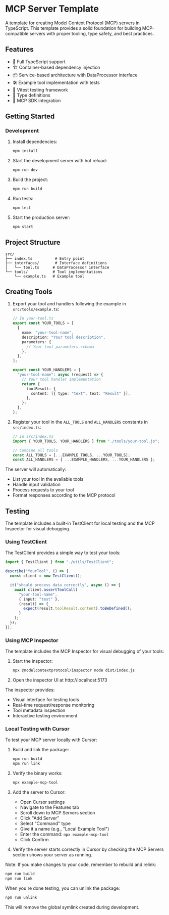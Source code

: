 # MCP Server Template

A template for creating Model Context Protocol (MCP) servers in TypeScript. This template provides a solid foundation for building MCP-compatible servers with proper tooling, type safety, and best practices.

## Features

- 🚀 Full TypeScript support
- 🏗️ Container-based dependency injection
- 📦 Service-based architecture with DataProcessor interface
- 🛠️ Example tool implementation with tests
- 🧪 Vitest testing framework
- 📝 Type definitions
- 🔌 MCP SDK integration

## Getting Started

### Development

1. Install dependencies:

   ```bash
   npm install
   ```

2. Start the development server with hot reload:

   ```bash
   npm run dev
   ```

3. Build the project:

   ```bash
   npm run build
   ```

4. Run tests:

   ```bash
   npm test
   ```

5. Start the production server:

   ```bash
   npm start
   ```

## Project Structure

```
src/
├── index.ts          # Entry point
├── interfaces/       # Interface definitions
│   └── tool.ts      # DataProcessor interface
└── tools/           # Tool implementations
    └── example.ts   # Example tool
```

## Creating Tools

1. Export your tool and handlers following the example in `src/tools/example.ts`:

   ```typescript
   // In your-tool.ts
   export const YOUR_TOOLS = [
     {
       name: "your-tool-name",
       description: "Your tool description",
       parameters: {
         // Your tool parameters schema
       },
     },
   ];

   export const YOUR_HANDLERS = {
     "your-tool-name": async (request) => {
       // Your tool handler implementation
       return {
         toolResult: {
           content: [{ type: "text", text: "Result" }],
         },
       };
     },
   };
   ```

2. Register your tool in the `ALL_TOOLS` and `ALL_HANDLERS` constants in `src/index.ts`:

   ```typescript
   // In src/index.ts
   import { YOUR_TOOLS, YOUR_HANDLERS } from "./tools/your-tool.js";

   // Combine all tools
   const ALL_TOOLS = [...EXAMPLE_TOOLS, ...YOUR_TOOLS];
   const ALL_HANDLERS = { ...EXAMPLE_HANDLERS, ...YOUR_HANDLERS };
   ```

The server will automatically:

- List your tool in the available tools
- Handle input validation
- Process requests to your tool
- Format responses according to the MCP protocol

## Testing

The template includes a built-in TestClient for local testing and the MCP Inspector for visual debugging.

### Using TestClient

The TestClient provides a simple way to test your tools:

```typescript
import { TestClient } from "./utils/TestClient";

describe("YourTool", () => {
  const client = new TestClient();

  it("should process data correctly", async () => {
    await client.assertToolCall(
      "your-tool-name",
      { input: "test" },
      (result) => {
        expect(result.toolResult.content).toBeDefined();
      }
    );
  });
});
```

### Using MCP Inspector

The template includes the MCP Inspector for visual debugging of your tools:

1. Start the inspector:

   ```bash
   npx @modelcontextprotocol/inspector node dist/index.js
   ```

2. Open the inspector UI at http://localhost:5173

The inspector provides:

- Visual interface for testing tools
- Real-time request/response monitoring
- Tool metadata inspection
- Interactive testing environment

### Local Testing with Cursor

To test your MCP server locally with Cursor:

1. Build and link the package:

   ```bash
   npm run build
   npm run link
   ```

2. Verify the binary works:

   ```bash
   npx example-mcp-tool
   ```

3. Add the server to Cursor:

   - Open Cursor settings
   - Navigate to the Features tab
   - Scroll down to MCP Servers section
   - Click "Add Server"
   - Select "Command" type
   - Give it a name (e.g., "Local Example Tool")
   - Enter the command: `npx example-mcp-tool`
   - Click Confirm

4. Verify the server starts correctly in Cursor by checking the MCP Servers section shows your server as running.

Note: If you make changes to your code, remember to rebuild and relink:

```bash
npm run build
npm run link
```

When you're done testing, you can unlink the package:

```bash
npm run unlink
```

This will remove the global symlink created during development.
